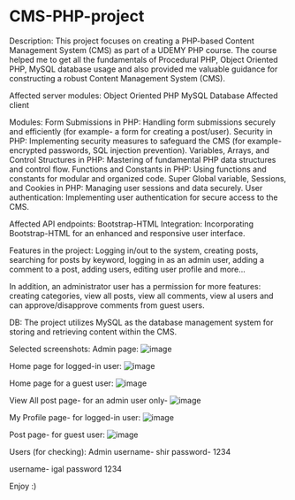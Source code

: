 # CMS-PHP-project

Description:
This project focuses on creating a PHP-based Content Management System (CMS) as part of a UDEMY PHP course.
The course helped me to get all the fundamentals of Procedural PHP, Object Oriented PHP, MySQL database usage and also provided me valuable guidance for constructing a robust Content Management System (CMS).

Affected server modules:
Object Oriented PHP
MySQL Database Affected client

Modules:
Form Submissions in PHP:
Handling form submissions securely and efficiently (for example- a form for creating a post/user).
Security in PHP:
Implementing security measures to safeguard the CMS
(for example- encrypted passwords, SQL injection prevention).
Variables, Arrays, and Control Structures in PHP:
Mastering of fundamental PHP data structures and control flow.
Functions and Constants in PHP:
Using functions and constants for modular and organized code.
Super Global variable, Sessions, and Cookies in PHP:
Managing user sessions and data securely.
User authentication:
Implementing user authentication for secure access to the CMS.

Affected API endpoints:
Bootstrap-HTML Integration:
Incorporating Bootstrap-HTML for an enhanced and responsive user interface.

Features in the project:
Logging in/out to the system, creating posts, searching for posts by keyword, logging in as an admin user, adding a comment to a post, adding users, editing user profile and more...

In addition, an administrator user has a permission for more features: creating categories, view all posts, view all comments, view al users and can approve/disapprove comments from guest users.

DB:
The project utilizes MySQL as the database management system for storing and retrieving content within the CMS.

Selected screenshots:
Admin page:
![image](https://github.com/shirlavi/CMS-PHP-project/assets/81632147/c9c9daa4-be33-425a-85d6-f6ddc68c01de)


Home page for logged-in user:
![image](https://github.com/shirlavi/CMS-PHP-project/assets/81632147/984b8d69-0e27-4817-82fa-b25f2114e0d3)


Home page for a guest user:
![image](https://github.com/shirlavi/CMS-PHP-project/assets/81632147/72e255b9-39bb-4a5d-8df6-7c5cb712e826)


View All post page- for an admin user only-
![image](https://github.com/shirlavi/CMS-PHP-project/assets/81632147/0341ea5b-7434-4351-b02f-8c9bbfd8b2c6)


My Profile page- for logged-in user:
![image](https://github.com/shirlavi/CMS-PHP-project/assets/81632147/886e38e7-d524-482c-afc8-87b868d9c811)


Post page- for guest user:
![image](https://github.com/shirlavi/CMS-PHP-project/assets/81632147/47ccb230-5a0e-4c89-89d4-148880da4ca5)


Users (for checking):
Admin username- shir
password- 1234

username- igal
password 1234



Enjoy :)
